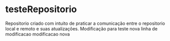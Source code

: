 # testeRepositorio
Repositorio criado com intuito de praticar a comunicação entre o repositorio local e remoto e suas atualizações.
Modificação para teste
nova linha de modificacao
modificacao nova
